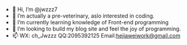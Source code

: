 - 👋 Hi, I’m @jwzzz7
- 👀 I’m actually a pre-veterinary, aslo interested in coding.
- 🌱 I’m currently learning knowledge of Front-end programming
- 💞️ I’m looking to build my blog site and feel the joy of programming.
- 📫 WX: ch_Jwzzz   QQ:2095392125   Email:hejiaweiwork@gmail.com
      
      


<!---
jwzzz7/jwzzz7 is a ✨ special ✨ repository because its `README.md` (this file) appears on your GitHub profile.
You can click the Preview link to take a look at your changes.
--->
